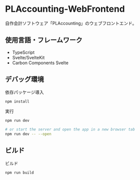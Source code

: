 # PLAccounting-WebFrontend
自作会計ソフトウェア「PLAccounting」のウェブフロントエンド。

## 使用言語・フレームワーク
- TypeScript
- Svelte/SvelteKit
- Carbon Components Svelte

## デバッグ環境
依存パッケージ導入
```bash
npm install
```

実行
```bash
npm run dev

# or start the server and open the app in a new browser tab
npm run dev -- --open
```

## ビルド
ビルド
```bash
npm run build
```